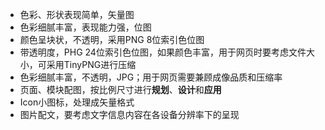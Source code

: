 - 色彩、形状表现简单，矢量图
- 色彩细腻丰富，表现能力强，位图
- 颜色呈块状，不透明，采用PNG 8位索引色位图
- 带透明度，PHG 24位索引色位图，如果颜色丰富，用于网页时要考虑文件大小，可采用TinyPNG进行压缩
- 色彩细腻丰富，不透明，JPG；用于网页需要兼顾成像品质和压缩率
- 页面、模块配图，按比例尺寸进行**规划**、**设计**和**应用**
- Icon小图标，处理成矢量格式
- 图片配文，要考虑文字信息内容在各设备分辨率下的呈现
